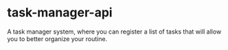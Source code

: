 # task-manager-api
A task manager system, where you can register a list of tasks that will allow you to better organize your routine.

